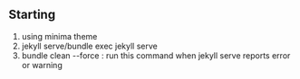 ## Starting
1. using minima theme
2. jekyll serve/bundle exec jekyll serve
3. bundle clean --force : run this command when jekyll serve reports error or warning
